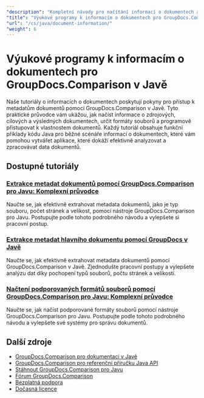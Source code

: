 ```yaml
---
"description": "Kompletní návody pro načítání informací o dokumentech a podporovaných formátech pomocí GroupDocs.Comparison pro Javu."
"title": "Výukové programy k informacím o dokumentech pro GroupDocs.Comparison v Javě"
"url": "/cs/java/document-information/"
"weight": 6
---
```


# Výukové programy k informacím o dokumentech pro GroupDocs.Comparison v Javě

Naše tutoriály o informacích o dokumentech poskytují pokyny pro přístup k metadatům dokumentů pomocí GroupDocs.Comparison v Javě. Tyto praktické průvodce vám ukážou, jak načíst informace o zdrojových, cílových a výsledných dokumentech, určit formáty souborů a programově přistupovat k vlastnostem dokumentů. Každý tutoriál obsahuje funkční příklady kódu Java pro běžné scénáře informací o dokumentech, které vám pomohou vytvářet aplikace, které dokáží efektivně analyzovat a zpracovávat data dokumentů.

## Dostupné tutoriály

### [Extrakce metadat dokumentů pomocí GroupDocs.Comparison pro Javu: Komplexní průvodce](./extract-document-info-groupdocs-comparison-java/)
Naučte se, jak efektivně extrahovat metadata dokumentů, jako je typ souboru, počet stránek a velikost, pomocí nástroje GroupDocs.Comparison pro Javu. Postupujte podle tohoto podrobného návodu a vylepšete si pracovní postup.

### [Extrakce metadat hlavního dokumentu pomocí GroupDocs v Javě](./groupdocs-comparison-java-document-extraction/)
Naučte se, jak efektivně extrahovat metadata dokumentů pomocí GroupDocs.Comparison v Javě. Zjednodušte pracovní postupy a vylepšete analýzu dat díky pochopení typů souborů, počtu stránek a velikostí.

### [Načtení podporovaných formátů souborů pomocí GroupDocs.Comparison pro Javu: Komplexní průvodce](./groupdocs-comparison-java-supported-formats/)
Naučte se, jak načíst podporované formáty souborů pomocí nástroje GroupDocs.Comparison pro Javu. Postupujte podle tohoto podrobného návodu a vylepšete své systémy pro správu dokumentů.

## Další zdroje

- [GroupDocs.Comparison pro dokumentaci v Javě](https://docs.groupdocs.com/comparison/java/)
- [GroupDocs.Comparison pro referenční příručku Java API](https://reference.groupdocs.com/comparison/java/)
- [Stáhnout GroupDocs.Comparison pro Javu](https://releases.groupdocs.com/comparison/java/)
- [Fórum GroupDocs.Comparison](https://forum.groupdocs.com/c/comparison)
- [Bezplatná podpora](https://forum.groupdocs.com/)
- [Dočasná licence](https://purchase.groupdocs.com/temporary-license/)